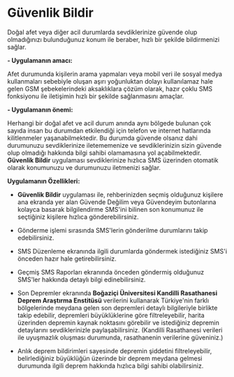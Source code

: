 # Güvenlik Bildir

Doğal afet veya diğer acil durumlarda sevdiklerinize güvende olup olmadığınızı bulunduğunuz konum ile beraber, hızlı bir şekilde bildirmenizi sağlar.

**- Uygulamanın amacı:**

Afet durumunda kişilerin arama yapmaları veya mobil veri ile sosyal medya kullanmaları sebebiyle oluşan aşırı yoğunluktan dolayı kullanılamaz hale gelen GSM şebekelerindeki aksaklıklara çözüm olarak, hazır çoklu SMS fonksiyonu ile iletişimin hızlı bir şekilde sağlanmasını amaçlar.

**- Uygulamanın önemi:**

Herhangi bir doğal afet ve acil durum anında aynı bölgede bulunan çok sayıda insan bu durumdan etkilendiği için telefon ve internet hatlarında kilitlenmeler yaşanabilmektedir.
Bu durumda güvende olsanız dahi durumunuzu sevdiklerinize iletememenize ve sevdiklerinizin sizin güvende olup olmadığı hakkında bilgi sahibi olamamasına yol açabilmektedir. 
**Güvenlik Bildir** uygulaması sevdiklerinize hızlıca SMS üzerinden otomatik olarak konumunuzu ve durumunuzu iletmenizi sağlar.

**Uygulamanın Özellikleri:**

- **Güvenlik Bildir** uygulaması ile, rehberinizden seçmiş olduğunuz kişilere ana ekranda yer alan Güvende Değilim veya Güvendeyim butonlarına kolayca basarak bilgilendirme SMS'ini bilinen son konumunuz ile seçtiğiniz kişilere hızlıca gönderebilirsiniz.

- Gönderme işlemi sırasında SMS'lerin gönderilme durumlarını takip edebilirsiniz.

- SMS Düzenleme ekranında ilgili durumlarda göndermek istediğiniz SMS'i önceden hazır hale getirebilirsiniz.

- Geçmiş SMS Raporları ekranında önceden göndermiş olduğunuz SMS'ler hakkında detaylı bilgi edinebilirsiniz.

- Son Depremler ekranında **Boğaziçi Üniversitesi Kandilli Rasathanesi Deprem Araştırma Enstitüsü** verilerini kullanarak Türkiye'nin farklı bölgelerinde meydana gelen son depremleri detaylı bilgileriyle birlikte takip edebilir, depremleri büyüklüklerine göre filtreleyebilir, harita üzerinden depremin kaynak noktasını görebilir ve istediğiniz depremin detaylarını sevdiklerinizle paylaşabilirsiniz.
(Kandilli Rasathanesi verileri ile uyuşmazlık oluşması durumunda, rasathanenin verilerine güveniniz.)

- Anlık deprem bildirimleri sayesinde depremin şiddetini filtreleyebilir, belirlediğiniz büyüklüğün üzerinde bir deprem meydana gelmesi durumunda ilgili deprem hakkında hızlıca bilgi sahibi olabilirsiniz.
